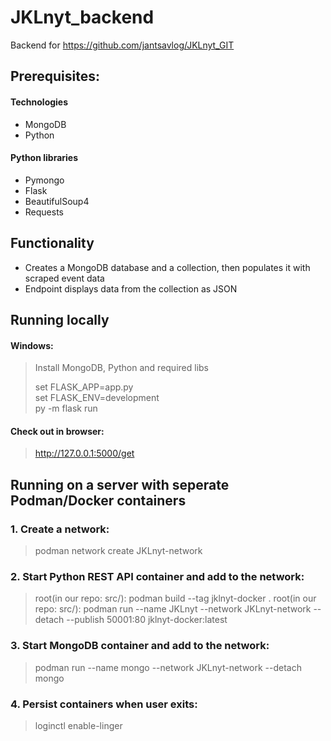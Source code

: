# JKLnyt_backend

Backend for https://github.com/jantsavlog/JKLnyt_GIT

## Prerequisites:

#### Technologies
- MongoDB <br/>
- Python <br/>

#### Python libraries
- Pymongo <br/>
- Flask <br/>
- BeautifulSoup4 <br/>
- Requests

## Functionality

- Creates a MongoDB database and a collection, then populates it with scraped event data <br/>
- Endpoint displays data from the collection as JSON

## Running locally

#### Windows:

> Install MongoDB, Python and required libs
> 
> set FLASK_APP=app.py <br/>
> set FLASK_ENV=development <br/>
> py -m flask run

#### Check out in browser:

> http://127.0.0.1:5000/get

## Running on a server with seperate Podman/Docker containers

### 1. Create a network:
> podman network create JKLnyt-network

### 2. Start Python REST API container and add to the network:
> root(in our repo: src/): podman build --tag jklnyt-docker .
> root(in our repo: src/): podman run --name JKLnyt --network JKLnyt-network --detach --publish 50001:80 jklnyt-docker:latest

### 3. Start MongoDB container and add to the network:
> podman run --name mongo --network JKLnyt-network --detach mongo

### 4. Persist containers when user exits:
> loginctl enable-linger 